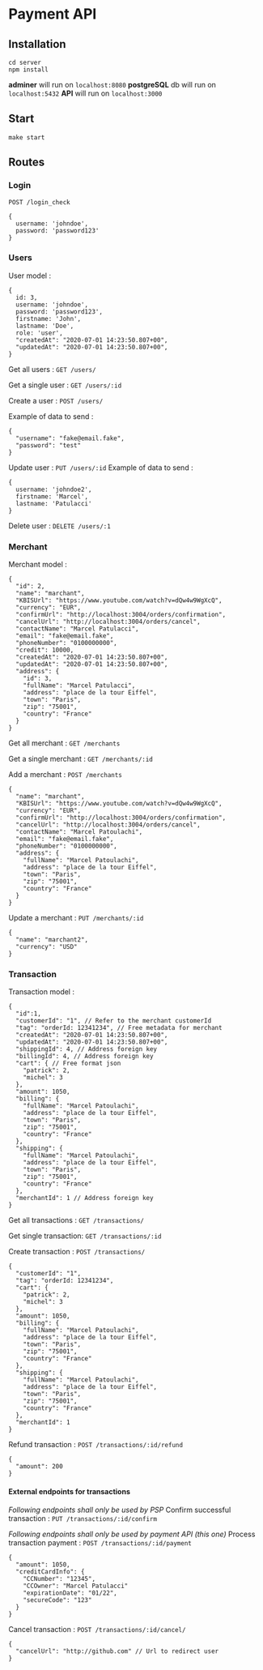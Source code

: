 # Payment API


## Installation
```
cd server
npm install
```

__adminer__ will run on `localhost:8080`
__postgreSQL__ db will run on `localhost:5432`
__API__ will run on `localhost:3000`

## Start
```make start```

## Routes

### Login
`POST /login_check`
```
{
  username: 'johndoe',
  password: 'password123'
}
```

### Users
User model :
```
{
  id: 3,
  username: 'johndoe',
  password: 'password123',
  firstname: 'John',
  lastname: 'Doe',
  role: 'user',
  "createdAt": "2020-07-01 14:23:50.807+00",
  "updatedAt": "2020-07-01 14:23:50.807+00",
}
```

Get all users : `GET /users/`

Get a single user : `GET /users/:id`

Create a user : `POST /users/`

Example of data to send :
```
{
  "username": "fake@email.fake",
  "password": "test"
}
```

Update user : `PUT /users/:id`
Example of data to send :
```
{
  username: 'johndoe2',
  firstname: 'Marcel',
  lastname: 'Patulacci'
}
```

Delete user : `DELETE /users/:1`

### Merchant
Merchant model :
```
{
  "id": 2,
  "name": "marchant",
  "KBISUrl": "https://www.youtube.com/watch?v=dQw4w9WgXcQ",
  "currency": "EUR",
  "confirmUrl": "http://localhost:3004/orders/confirmation",
  "cancelUrl": "http://localhost:3004/orders/cancel",
  "contactName": "Marcel Patulacci",
  "email": "fake@email.fake",
  "phoneNumber": "0100000000",
  "credit": 10000,
  "createdAt": "2020-07-01 14:23:50.807+00",
  "updatedAt": "2020-07-01 14:23:50.807+00",
  "address": {
    "id": 3,
    "fullName": "Marcel Patulacci",
    "address": "place de la tour Eiffel",
    "town": "Paris",
    "zip": "75001",
    "country": "France"
  }
}
```

Get all merchant : `GET /merchants`

Get a single merchant : `GET /merchants/:id`

Add a merchant : `POST /merchants`
```
{
  "name": "marchant",
  "KBISUrl": "https://www.youtube.com/watch?v=dQw4w9WgXcQ",
  "currency": "EUR",
  "confirmUrl": "http://localhost:3004/orders/confirmation",
  "cancelUrl": "http://localhost:3004/orders/cancel",
  "contactName": "Marcel Patoulachi",
  "email": "fake@email.fake",
  "phoneNumber": "0100000000",
  "address": {
    "fullName": "Marcel Patoulachi",
    "address": "place de la tour Eiffel",
    "town": "Paris",
    "zip": "75001",
    "country": "France"
  }
}
```

Update a merchant : `PUT /merchants/:id`
```
{
  "name": "marchant2",
  "currency": "USD"
}
```

### Transaction
Transaction model :
```
{
  "id":1,
  "customerId": "1", // Refer to the merchant customerId
  "tag": "orderId: 12341234", // Free metadata for merchant
  "createdAt": "2020-07-01 14:23:50.807+00",
  "updatedAt": "2020-07-01 14:23:50.807+00",
  "shippingId": 4, // Address foreign key
  "billingId": 4, // Address foreign key
  "cart": { // Free format json
    "patrick": 2,
    "michel": 3
  },
  "amount": 1050,
  "billing": {
    "fullName": "Marcel Patoulachi",
    "address": "place de la tour Eiffel",
    "town": "Paris",
    "zip": "75001",
    "country": "France"
  },
  "shipping": {
    "fullName": "Marcel Patoulachi",
    "address": "place de la tour Eiffel",
    "town": "Paris",
    "zip": "75001",
    "country": "France"
  },
  "merchantId": 1 // Address foreign key
}
```

Get all transactions : `GET /transactions/`

Get single transaction: `GET /transactions/:id`

Create transaction : `POST /transactions/`
```
{
  "customerId": "1",
  "tag": "orderId: 12341234",
  "cart": {
    "patrick": 2,
    "michel": 3
  },
  "amount": 1050,
  "billing": {
    "fullName": "Marcel Patoulachi",
    "address": "place de la tour Eiffel",
    "town": "Paris",
    "zip": "75001",
    "country": "France"
  },
  "shipping": {
    "fullName": "Marcel Patoulachi",
    "address": "place de la tour Eiffel",
    "town": "Paris",
    "zip": "75001",
    "country": "France"
  },
  "merchantId": 1
}
```

Refund transaction : `POST /transactions/:id/refund`
```
{
  "amount": 200
}
```
#### External endpoints for transactions
*Following endpoints shall only be used by PSP*
Confirm successful transaction : `PUT /transactions/:id/confirm`

*Following endpoints shall only be used by payment API (this one)*
Process transaction payment : `POST /transactions/:id/payment`
```
{
  "amount": 1050,
  "creditCardInfo": {
    "CCNumber": "12345",
    "CCOwner": "Marcel Patulacci"
    "expirationDate": "01/22",
    "secureCode": "123"
  }
}
```
Cancel transaction : `POST /transactions/:id/cancel/`
```
{
  "cancelUrl": "http://github.com" // Url to redirect user
}
```
